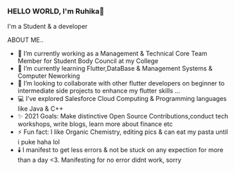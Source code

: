 ### HELLO WORLD, I'm Ruhika👋
I'm a Student & a developer



ABOUT ME..

- 🔭 I’m currently working as a Management & Technical Core Team Member for Student Body Council at my College
- 🌱 I’m currently learning Flutter,DataBase & Management Systems & Computer Neworking
- 👯 I’m looking to collaborate with other flutter developers on beginner to intermediate side projects to enhance my flutter skills ...
- 💻 I’ve explored Salesforce Cloud Computing & Programming languages like Java & C++ 
- ✨ 2021 Goals: Make distinctive Open Source Contributions,conduct tech workshops, write blogs, learn more about finance etc
- ⚡ Fun fact: I like Organic Chemistry, editing pics & can eat my pasta until i puke haha lol
- 🕯️ I manifest to  get less errors & not be stuck on any expection for more than a day <3. Manifesting for no error didnt work, sorry
 
 
 
